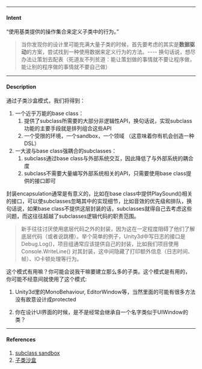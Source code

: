 
---

#### Intent

“使用基类提供的操作集合来定义子类中的行为。”

> 当你发现你的设计里可能充满大量子类的时候，首先要考虑的其实是**数据驱动**的方案，尝试找到一种使用数据来定义行为的方法。---- 换句话说，想尽办法让策划去配表（死道友不列贫道：能让策划做的事情就不要让程序做，能让别的程序做的事情就不要自己做）

---

#### Description

通过子类沙盒模式，我们将得到：

1. 一个近乎万能的base class：
   1. 提供了subclass所需要的大部分非逻辑性API，换句话说，实现subclass功能的主要手段就是排列组合这些API
   2. 一个受限的环境，一个sandbox，一个领域 （这意味着你有机会创造一种DSL）
2. 一大波与base class强耦合的subclasses：
   1. subclass通过base class与外部系统交互，因此降低了与外部系统的耦合度
   2. subclass不需要大量编写外部系统相关的API，只需要使用base class提供的接口即可



封装encapsulation通常是有意义的，比如在base class中提供PlaySound\(\)相关的接口，可以使subclasses忽略其中的实现细节，比如音效的优先级和排队，换句话说，如果base class不提供这层封装的话，subclasses就得自己去考虑这些问题，而这往往超越了subclasses逻辑代码的职责范围。

> 新手往往讨厌使用底层代码之外的封装，因为这在一定程度阻碍了他们了解底层代码（或者说跳槽）。举个简单的例子，Unity3d中写日志的接口是Debug.Log\(\)，项目组通常应该提供自己的封装，比如我们项目使用Console.WriteLine\(\) 对其封装，这中间隐藏了打印额外信息（日志时间、帧）、IO卡顿处理等行为。



这个模式有用嘛？你可能会说我干嘛要建立那么多的子类。这个模式是有用的， 你可能不经意间就使用了这个模式:

1. Unity3d里的MonoBehaviour, EditorWindow等，当然里面的可能有很多方法没有故意设计成protected

2. 你在设计UI界面的时候，是不是经常会继承自一个名字类似于UIWindow的类？

---

#### References

1. [subclass sandbox](http://gameprogrammingpatterns.com/subclass-sandbox.html)
2. [子类沙盒](https://tantiyin.gitbooks.io/gameprogrammingpatterns/42-子类沙盒.html)



